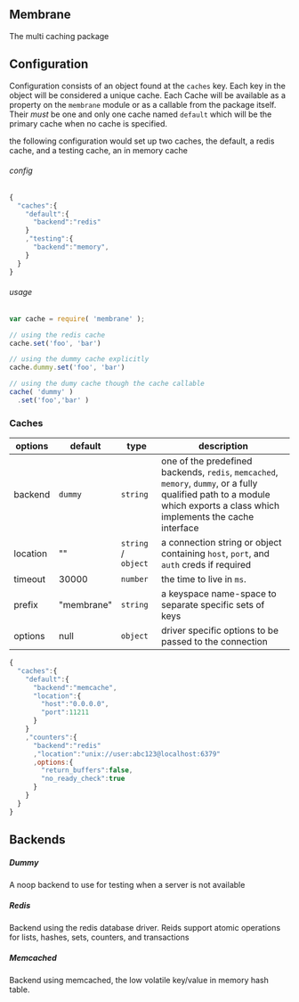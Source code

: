 ## Membrane

The multi caching package

## Configuration

Configuration consists of an object found at the `caches` key. Each key in the object will be considered a unique cache. Each Cache will be available as a property on the `membrane` module or as a callable from the package itself. Their *must* be one and only one cache named `default` which will be the primary cache when no cache is specified.

the following configuration would set up two caches, the default, a redis cache, and a testing cache, an in memory cache

###### config
```js
{
  "caches":{
    "default":{
      "backend":"redis"
    }
    ,"testing":{
      "backend":"memory",
    }
  }
}
```

###### usage
```js
var cache = require( 'membrane' );

// using the redis cache
cache.set('foo', 'bar')

// using the dummy cache explicitly
cache.dummy.set('foo', 'bar')

// using the dumy cache though the cache callable
cache( 'dummy' )
  .set('foo','bar' )
```

### Caches



options | default | type | description
--------|---------|------|------------
backend | `dummy` | `string` | one of the predefined backends, `redis`, `memcached`, `memory`, `dummy`, or a fully qualified path to a module which exports a class which implements the cache interface
location | "" | `string` / `object` | a connection string or object containing `host`, `port`, and `auth` creds if required
timeout | 30000 | `number` | the time to live in `ms`.
prefix  | "membrane" | `string` | a keyspace name-space to separate specific sets of keys
options | null | `object` | driver specific options to be passed to the connection

```js
{
  "caches":{
    "default":{
      "backend":"memcache",
      "location":{
        "host":"0.0.0.0",
        "port":11211
      }
    }
    ,"counters":{
      "backend":"redis"
      ,"location":"unix://user:abc123@localhost:6379"
      ,options:{
        "return_buffers":false,
        "no_ready_check":true
      }
    }
  }
}
```

## Backends

##### Dummy
A noop backend to use for testing when a server is not available

##### Redis
Backend using the redis database driver. Reids support atomic operations for lists, hashes, sets, counters, and transactions

##### Memcached
Backend using memcached, the low volatile key/value in memory hash table.
